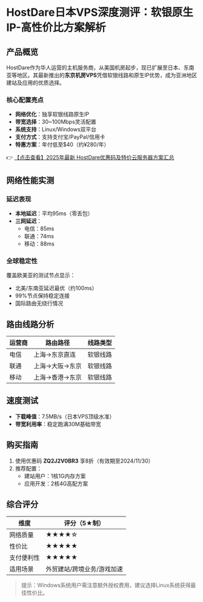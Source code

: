 # HostDare日本VPS深度测评：软银原生IP-高性价比方案解析

## 产品概览

HostDare作为华人运营的主机服务商，从美国机房起步，现已扩展至日本、东南亚等地区。其最新推出的**东京机房VPS**凭借软银线路和原生IP优势，成为亚洲地区建站及应用的优质选择。

### 核心配置亮点
- **网络优化**：独享软银线路原生IP
- **带宽选择**：30~100Mbps灵活配置
- **系统支持**：Linux/Windows双平台
- **支付方式**：支持支付宝/PayPal/信用卡
- **特惠方案**：年付低至$40（约¥280/年）

👉 [【点击查看】2025年最新 HostDare优惠码及特价云服务器方案汇总](https://bit.ly/hostdare)

## 网络性能实测

### 延迟表现
- **本地延迟**：平均95ms（零丢包）
- **三网延迟**：
  - 电信：85ms
  - 联通：74ms
  - 移动：88ms

### 全球稳定性
覆盖欧美亚的测试节点显示：
- 北美/东南亚延迟最优（约100ms）
- 99%节点保持稳定连接
- 国际路由无绕行情况

## 路由线路分析

| 运营商 | 路由路径                     | 线路类型 |
|--------|------------------------------|----------|
| 电信   | 上海→东京直连                | 软银线路 |
| 联通   | 上海→大阪→东京               | 软银线路 |
| 移动   | 上海→香港→东京               | 软银线路 |

## 速度测试
- **下载峰值**：7.5MB/s（日本VPS顶级水准）
- **带宽利用率**：稳定跑满30M基础带宽

## 购买指南
1. 使用优惠码 **ZQ2J2V0BR3** 享8折（有效期至2024/11/30）
2. 推荐配置：
   - 建站用户：1核1G内存方案
   - 应用开发：2核4G高配方案

## 综合评分
| 维度       | 评分（5★制） |
|------------|--------------|
| 网络质量   | ★★★★☆        |
| 性价比     | ★★★★★        |
| 支付便利性 | ★★★★★        |
| 适用场景   | 外贸建站/跨境业务/游戏加速 |

> 提示：Windows系统用户需注意额外授权费用，建议选择Linux系统获得最佳性价比。